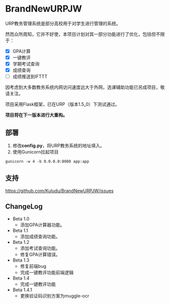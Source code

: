 # BrandNewURPJW

URP教务管理系统是部分高校用于对学生进行管理的系统。

然而众所周知，它并不好使，本项目计划对其一部分功能进行了优化，包括但不限于：

- [x] GPA计算
- [x] 一键教评
- [x] 学期考试查询
- [x] 成绩查询
- [ ] 成绩推送到IFTTT

因考虑到大多数教务系统内网访问速度远大于外网，选课辅助功能已另成项目，敬请关注。

项目采用Flask框架，已在URP（版本1.5_0）下测试通过。

**项目将在下一版本进行大重构。**

## 部署

1. 修改**config.py**，将URP教务系统的地址填入。
2. 使用Gunicorn拉起项目

```
gunicorn -w 4 -b 0.0.0.0:8080 app:app
```

## 支持

https://github.com/Kuludu/BrandNewURPJW/issues

## ChangeLog

* Beta 1.0
  * 添加GPA计算器功能。
* Beta 1.1
  * 添加成绩查询功能。
* Beta 1.2
  * 添加考试查询功能。
  * 修复GPA计算错误。
* Beta 1.3
  * 修复前端bug
  * 完成一键教评功能前端逻辑
* Beta 1.4
  * 完成一键教评功能
* Beta 1.4.1
  * 更换验证码识别方案为muggle-ocr
